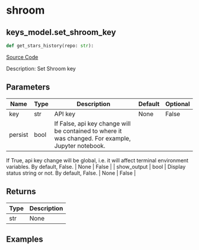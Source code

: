 # shroom

## keys_model.set_shroom_key

```python
def get_stars_history(repo: str):
```
[Source Code](https://github.com/OpenBB-finance/OpenBBTerminal/tree/main/openbb_terminal/keys_model.py#L2162)

Description: Set Shroom key

## Parameters

| Name | Type | Description | Default | Optional |
| ---- | ---- | ----------- | ------- | -------- |
| key | str | API key | None | False |
| persist | bool | If False, api key change will be contained to where it was changed. For example, Jupyter notebook.
If True, api key change will be global, i.e. it will affect terminal environment variables.
By default, False. | None | False |
| show_output | bool | Display status string or not. By default, False. | None | False |

## Returns

| Type | Description |
| ---- | ----------- |
| str | None |

## Examples

